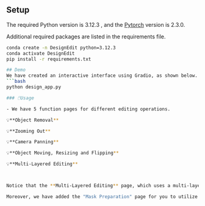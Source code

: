 ## Setup

The required Python version is 3.12.3 , and the [Pytorch](https://pytorch.org/) version is 2.3.0.


Additional required packages are listed in the requirements file.
```bash
conda create -n DesignEdit python=3.12.3
conda activate DesignEdit
pip install -r requirements.txt

## Demo
We have created an interactive interface using Gradio, as shown below. You only need to simply run the following command in the environment we previously set up:
```bash
python design_app.py

### 🖱️Usage

- We have 5 function pages for different editing operations.

💡**Object Removal**

💡**Zooming Out**

💡**Camera Panning**

💡**Object Moving, Resizing and Flipping**

💡**Multi-Layered Editing**  



Notice that the **Multi-Layered Editing** page, which uses a multi-layered representation for multiple editing tasks, can achieve the same results as those of Object Removal and Object Moving, Resizing, and Flipping in a general representation.  

Moreover, we have added the "Mask Preparation" page for you to utilize SAM or sketching to combine several masks together. This may be useful when you are on the **Multi-Layered Editing** page.  


